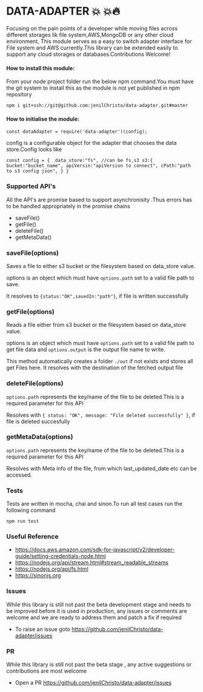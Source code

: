 # DATA-ADAPTER 💥 💥🔥

Focusing on the pain points of a developer while moving files across different storages lik file system,AWS,MongoDB or any other cloud environment, This module serves as a easy to switch adapter interface for File system and AWS currently.This library can be extended easily to support any cloud storages or databases.Contributions Welcome!

#### How to install this module:

From your node project folder run  the below npm command.You must have the git system to install this as the module is not yet published in npm repository

`npm i git+ssh://git@github.com:jenilChristo/data-adapter.git#master`

#### How to initialise the module:

`const dataAdapter = require('data-adapter')(config);`

config is a configurable object for the adapter that chooses the data store.Config looks like

`const config = { 
  data_store:"fs", //can be fs,s3
  s3:{
      bucket:"bucket_name",
      apiVersin:"apiVersion to connect",
      cPath:"path to s3 config json",
  }
}`

### Supported API's
All the API's are promise based to support asynchronisity .Thus errors has to be handled appropriately in the promise chains

* saveFile()
* getFile()
* deleteFile()
* getMetaData()

### saveFile(options)
Saves a file to either s3 bucket or the filesystem based on data_store value.

options is an object which must have `options.path` set to a valid file path to save. 

It resolves to `{status:"OK",savedIn:"path"}`, if file is written successfully

### getFile(options)
Reads a file  either from s3 bucket or the filesystem based on data_store value.

options is an object which must have `options.path` set to a valid file path to get file data
and `options.output` is the output file name to write.

This method automatically creates a folder `./out` if not exists and stores all get Files here.
It resolves with the destination of the fetched output file

###  deleteFile(options)

`options.path` represents the key/name of the file to be deleted.This is a required parameter for this API

Resolves with `{ status: "OK", message: "File deleted successfully" }`, if file is deleted succesfully

###  getMetaData(options)

`options.path` represents the key/name of the file to be deleted.This is a required parameter for this API

Resolves with Meta info of the file, from which last_updated_date etc can be accessed.

### Tests
Tests are written in mocha, chai and sinon.To run all test cases run the following command

`npm run test`

### Useful Reference
* https://docs.aws.amazon.com/sdk-for-javascript/v2/developer-guide/setting-credentials-node.html
* https://nodejs.org/api/stream.html#stream_readable_streams
* https://nodejs.org/api/fs.html
* https://sinonjs.org

### Issues
While this library is still not past the beta development stage and needs to be improved before it is used in production, any issues or comments are welcome and we are ready to address them and patch a fix if required

* To raise an issue goto https://github.com/jenilChristo/data-adapter/issues

### PR
While this library is still not past the beta stage , any active suggestions or contributions are most welcome

* Open a PR https://github.com/jenilChristo/data-adapter/issues
